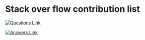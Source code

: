 # Stack over flow contribution list
[![Questions Link](https://img.shields.io/badge/StackOverflow-Questions-blue)](https://github.com/alive-to-die-anant/Stackoverflow-Contributions/blob/main/README.SO.Q.md)

[![Answers Link](https://img.shields.io/badge/StackOverflow-Answers-green)](https://github.com/alive-to-die-anant/Stackoverflow-Contributions/blob/main/README.SO.A.md)
